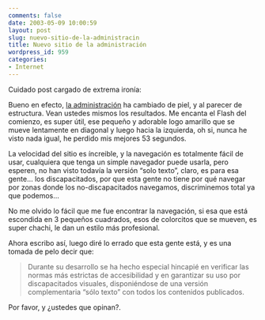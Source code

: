 ```yaml
---
comments: false
date: 2003-05-09 10:00:59
layout: post
slug: nuevo-sitio-de-la-administracin
title: Nuevo sitio de la administración
wordpress_id: 959
categories:
- Internet
---
```


Cuidado post cargado de extrema ironía:





Bueno en efecto, [la administración](http://www.administracion.es) ha cambiado de piel, y al parecer de estructura. Vean ustedes mismos los resultados. Me encanta el Flash del comienzo, es super útil, ese pequeño y adorable logo amarillo que se mueve lentamente en diagonal y luego hacia la izquierda, oh si, nunca he visto nada igual, he perdido mis mejores 53 segundos.





La velocidad del sitio es íncreible, y la navegación es totalmente fácil de usar, cualquiera que tenga un simple navegador puede usarla, pero esperen, no han visto todavía la versión “solo texto”, claro, es para esa gente… los discapacitados, por que esta gente no tiene por qué navegar por zonas donde los no-discapacitados navegamos, discriminemos total ya que podemos…





No me olvido lo fácil que me fue encontrar la navegación, si esa que está escondida en 3 pequeños cuadrados, esos de colorcitos que se mueven, es super chachi, le dan un estilo más profesional.





Ahora escribo así, luego diré lo errado que esta gente está, y es una tomada de pelo decir que:





> Durante su desarrollo se ha hecho especial hincapié en verificar las normas más estrictas de accesibilidad y en garantizar su uso por discapacitados visuales, disponiéndose de una versión complementaria “sólo texto” con todos los contenidos publicados.





Por favor, y ¿ustedes que opinan?.




 
